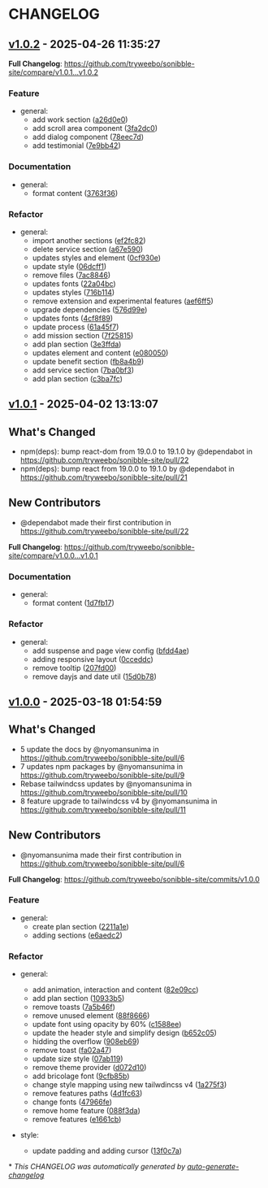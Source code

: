 # CHANGELOG

## [v1.0.2](https://github.com/tryweebo/sonibble-site/releases/tag/v1.0.2) - 2025-04-26 11:35:27

**Full Changelog**: https://github.com/tryweebo/sonibble-site/compare/v1.0.1...v1.0.2

### Feature

- general:
  - add work section ([a26d0e0](https://github.com/tryweebo/sonibble-site/commit/a26d0e0005db49c9d261a0ced32c59716579e498))
  - add scroll area component ([3fa2dc0](https://github.com/tryweebo/sonibble-site/commit/3fa2dc024aea7fec6ae7dffe1dabf9e6f09e65cc))
  - add dialog component ([78eec7d](https://github.com/tryweebo/sonibble-site/commit/78eec7d824c67888f4eba03da33df13fdd5a4d64))
  - add testimonial ([7e9bb42](https://github.com/tryweebo/sonibble-site/commit/7e9bb422dbac386598fe5d307e54d9351d56715f))

### Documentation

- general:
  - format content ([3763f36](https://github.com/tryweebo/sonibble-site/commit/3763f36e96ba5f0a4b26080982926d4bf198a197))

### Refactor

- general:
  - import another sections ([ef2fc82](https://github.com/tryweebo/sonibble-site/commit/ef2fc828b6763e89fca0f9952fa52556896d08d6))
  - delete service section ([a67e590](https://github.com/tryweebo/sonibble-site/commit/a67e590fe564822e0fa8fc85956f68f81d940658))
  - updates styles and element ([0cf930e](https://github.com/tryweebo/sonibble-site/commit/0cf930ed0a7993448d951778eecc57dd908adc5f))
  - update style ([06dcff1](https://github.com/tryweebo/sonibble-site/commit/06dcff1858c9cc124c181f34a4c3787d68fa82cf))
  - remove files ([7ac8846](https://github.com/tryweebo/sonibble-site/commit/7ac88462e9a05712ac28fe286e2713929d15e2a8))
  - updates fonts ([22a04bc](https://github.com/tryweebo/sonibble-site/commit/22a04bc61766f30b0c36e6a6fa256b39edd0e5f1))
  - updates styles ([716b114](https://github.com/tryweebo/sonibble-site/commit/716b114e92a1c3b883686af67922d8f6de522f03))
  - remove extension and experimental features ([aef6ff5](https://github.com/tryweebo/sonibble-site/commit/aef6ff5b7c4b17e739fde70600c2030dd9d3d0a5))
  - upgrade dependencies ([576d99e](https://github.com/tryweebo/sonibble-site/commit/576d99efaed5e42640a884cf5ac51988a94139cb))
  - updates fonts ([4cf8f89](https://github.com/tryweebo/sonibble-site/commit/4cf8f891131c9c2a00e1dfdf714ece982c681c46))
  - update process ([61a45f7](https://github.com/tryweebo/sonibble-site/commit/61a45f7ed0348b2755eb9f3d6091a6052c23cba6))
  - add mission section ([7f25815](https://github.com/tryweebo/sonibble-site/commit/7f2581543e05e4db8633b943ef02800f7c7f6f86))
  - add plan section ([3e3ffda](https://github.com/tryweebo/sonibble-site/commit/3e3ffda350d60ce2f929a3c404d7358483eef9e4))
  - updates element and content ([e080050](https://github.com/tryweebo/sonibble-site/commit/e080050e8da4638c8770ca241e52293c726c1148))
  - update benefit section ([fb8a4b9](https://github.com/tryweebo/sonibble-site/commit/fb8a4b98bc2adc395788cffa912695e82ce1d6a6))
  - add service section ([7ba0bf3](https://github.com/tryweebo/sonibble-site/commit/7ba0bf3b5218d761b2407e8f24003b8c6aa1bfd4))
  - add plan section ([c3ba7fc](https://github.com/tryweebo/sonibble-site/commit/c3ba7fcfa129626964278d0ee58b85411574212c))

## [v1.0.1](https://github.com/tryweebo/sonibble-site/releases/tag/v1.0.1) - 2025-04-02 13:13:07

## What's Changed
* npm(deps): bump react-dom from 19.0.0 to 19.1.0 by @dependabot in https://github.com/tryweebo/sonibble-site/pull/22
* npm(deps): bump react from 19.0.0 to 19.1.0 by @dependabot in https://github.com/tryweebo/sonibble-site/pull/21

## New Contributors
* @dependabot made their first contribution in https://github.com/tryweebo/sonibble-site/pull/22

**Full Changelog**: https://github.com/tryweebo/sonibble-site/compare/v1.0.0...v1.0.1

### Documentation

- general:
  - format content ([1d7fb17](https://github.com/tryweebo/sonibble-site/commit/1d7fb178d04c625d0bbc07286a3da2ec043f4535))

### Refactor

- general:
  - add suspense and page view config ([bfdd4ae](https://github.com/tryweebo/sonibble-site/commit/bfdd4ae0e95354f51796124592b1d7c6ce53737d))
  - adding responsive layout ([0cceddc](https://github.com/tryweebo/sonibble-site/commit/0cceddc6468d52c3d3107cc066330b0a03a657b0))
  - remove tooltip ([207fd00](https://github.com/tryweebo/sonibble-site/commit/207fd004b20514da527812a21f457ce6f0716cd1))
  - remove dayjs and date util ([15d0b78](https://github.com/tryweebo/sonibble-site/commit/15d0b78a3323ffaa209dd5d114f8d4afc89776c8))

## [v1.0.0](https://github.com/tryweebo/sonibble-site/releases/tag/v1.0.0) - 2025-03-18 01:54:59

## What's Changed
* 5 update the docs by @nyomansunima in https://github.com/tryweebo/sonibble-site/pull/6
* 7 updates npm packages by @nyomansunima in https://github.com/tryweebo/sonibble-site/pull/9
* Rebase tailwindcss updates by @nyomansunima in https://github.com/tryweebo/sonibble-site/pull/10
* 8 feature upgrade to tailwindcss v4 by @nyomansunima in https://github.com/tryweebo/sonibble-site/pull/11

## New Contributors
* @nyomansunima made their first contribution in https://github.com/tryweebo/sonibble-site/pull/6

**Full Changelog**: https://github.com/tryweebo/sonibble-site/commits/v1.0.0

### Feature

- general:
  - create plan section ([2211a1e](https://github.com/tryweebo/sonibble-site/commit/2211a1ec9206a83fd82af2b4e7a2856a79e1781f))
  - adding sections ([e6aedc2](https://github.com/tryweebo/sonibble-site/commit/e6aedc2953f177f8197f7229e9af382da140be27))

### Refactor

- general:
  - add animation, interaction and content ([82e09cc](https://github.com/tryweebo/sonibble-site/commit/82e09ccf54ce7494dd4605f9f37de917fb5da04b))
  - add plan section ([10933b5](https://github.com/tryweebo/sonibble-site/commit/10933b5e515b3abe099e325f69f481045b60702d))
  - remove toasts ([7a5b46f](https://github.com/tryweebo/sonibble-site/commit/7a5b46f081ca0fb82bb0ecce4f0dc92aa7fce51b))
  - remove unused element ([88f8666](https://github.com/tryweebo/sonibble-site/commit/88f8666fd6c5254ea691f8d9fb2e6f00eaf21210))
  - update font using opacity by 60% ([c1588ee](https://github.com/tryweebo/sonibble-site/commit/c1588ee5ec254957eac2d1747e7825920a5da4df))
  - update the header style and simplify design ([b652c05](https://github.com/tryweebo/sonibble-site/commit/b652c05cf2d09efc5f633efb9907c42309ae91a8))
  - hidding the overflow ([908eb69](https://github.com/tryweebo/sonibble-site/commit/908eb69d84c1dc1fc28fbdb8aa04aed635ec291a))
  - remove toast ([fa02a47](https://github.com/tryweebo/sonibble-site/commit/fa02a47b7a2bab06dcab95b3f00b22a130f4099c))
  - update size style ([07ab119](https://github.com/tryweebo/sonibble-site/commit/07ab119fa0bc3ee09ff608f78f112c3e541a4797))
  - remove theme provider ([d072d10](https://github.com/tryweebo/sonibble-site/commit/d072d10bfaea49a1432722dd74250c3ccec4d1ce))
  - add bricolage font ([9cfb85b](https://github.com/tryweebo/sonibble-site/commit/9cfb85b6be57bfa80ed6b2fcb165574521a3eab5))
  - change style mapping using new tailwdincss v4 ([1a275f3](https://github.com/tryweebo/sonibble-site/commit/1a275f3aae294cb2aa7760a03e4c3a538e8067fc))
  - remove features paths ([4d1fc63](https://github.com/tryweebo/sonibble-site/commit/4d1fc639b8768c39f96716f06dd39ad4869db368))
  - change fonts ([47966fe](https://github.com/tryweebo/sonibble-site/commit/47966fe87294a644199daf1f8322db24cc637d56))
  - remove home feature ([088f3da](https://github.com/tryweebo/sonibble-site/commit/088f3da1078e3c56fadc2ae46f457f59fafce091))
  - remove features ([e1661cb](https://github.com/tryweebo/sonibble-site/commit/e1661cb074231dccb0b9c9205d0746b04bdf664b))

- style:
  - update padding and adding cursor ([13f0c7a](https://github.com/tryweebo/sonibble-site/commit/13f0c7aa1abe72f9d9f59416a595b94e3dffe5c1))

\* *This CHANGELOG was automatically generated by [auto-generate-changelog](https://github.com/BobAnkh/auto-generate-changelog)*
